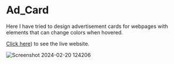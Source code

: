 # Ad_Card

Here I have tried to design advertisement cards for webpages with elements that can change colors when hovered.

[Click here](https://wespyadcards.netlify.app)) to see the live website.

![Screenshot 2024-02-20 124206](https://github.com/Wespy07/Ad_Card/assets/143990246/5cb64828-b366-472f-804a-290bcce0c113)
